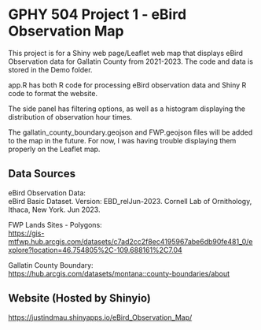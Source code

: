 # GPHY 504 Project 1 - eBird Observation Map
This project is for a Shiny web page/Leaflet web map that displays eBird Observation data for Gallatin County from 2021-2023. The code and data is stored in the Demo folder.

app.R has both R code for processing eBird observation data and Shiny R code to format the website. 

The side panel has filtering options, as well as a histogram displaying the distribution of observation hour times. 

The gallatin_county_boundary.geojson and FWP.geojson files will be added to the map in the future. For now, I was having trouble displaying them properly on the Leaflet map. 


## Data Sources
eBird Observation Data: <br />
eBird Basic Dataset. Version: EBD_relJun-2023. Cornell Lab of Ornithology, Ithaca, New York. Jun 2023.

FWP Lands Sites - Polygons: <br />
https://gis-mtfwp.hub.arcgis.com/datasets/c7ad2cc2f8ec4195967abe6db90fe481_0/explore?location=46.754805%2C-109.688161%2C7.04

Gallatin County Boundary: <br />
https://hub.arcgis.com/datasets/montana::county-boundaries/about



## Website (Hosted by Shinyio)
https://justindmau.shinyapps.io/eBird_Observation_Map/

